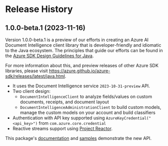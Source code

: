 # Release History

## 1.0.0-beta.1 (2023-11-16)

Version 1.0.0-beta.1 is a preview of our efforts in creating an Azure AI Document Intelligence client library that is developer-friendly
and idiomatic to the Java ecosystem. The principles that guide
our efforts can be found in the [Azure SDK Design Guidelines for Java](https://azure.github.io/azure-sdk/java_introduction.html).

For more information about this, and preview releases of other Azure SDK libraries, please visit
https://azure.github.io/azure-sdk/releases/latest/java.html.

- It uses the Document Intelligence service `2023-10-31-preview` API.
- Two client design:
    - `DocumentIntelligenceClient` to analyze fields/values on custom documents, receipts, and document layout
    - `DocumentIntelligenceAdministrationClient` to build custom models, manage the custom models on your account and build classifiers
- Authentication with API key supported using `AzureKeyCredential("<api_key>")` from `com.azure.core.credential`
- Reactive streams support using [Project Reactor](https://projectreactor.io/).

This package's
[documentation](https://github.com/Azure/azure-sdk-for-java/blob/azure-ai-documentintelligence_1.0.0-beta.1/sdk/formrecognizer/azure-ai-documentintelligence/README.md)
and
[samples](https://github.com/Azure/azure-sdk-for-java/blob/azure-ai-documentintelligence_1.0.0-beta.1/sdk/formrecognizer/azure-ai-documentintelligence/src/samples)
demonstrate the new API.
